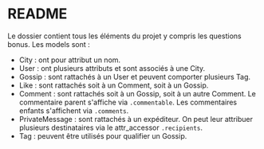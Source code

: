 # README

Le dossier contient tous les éléments du projet y compris les questions bonus.
Les models sont :
- City : ont pour attribut un nom.
- User : ont plusieurs attributs et sont associés à une City.
- Gossip : sont rattachés à un User et peuvent comporter plusieurs Tag.
- Like : sont rattachés soit à un Comment, soit à un Gossip.
- Comment : sont rattachés soit à un Gossip, soit à un autre Comment. Le commentaire parent s'affiche via ``.commentable``. Les commentaires enfants s'affichent via ``.comments``.
- PrivateMessage : sont rattachés à un expéditeur. On peut leur attribuer plusieurs destinataires via le attr_accessor ``.recipients``.
- Tag : peuvent être utilisés pour qualifier un Gossip.
